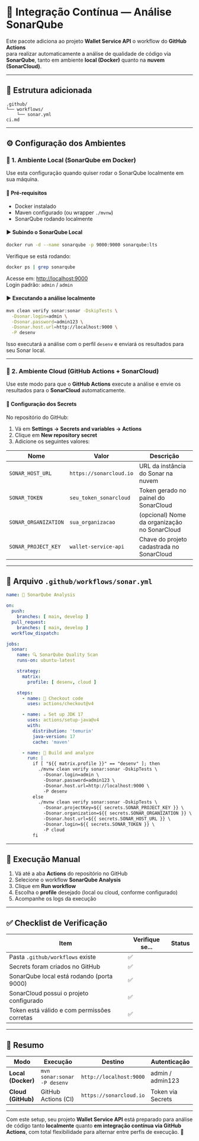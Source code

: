 # 🚀 Integração Contínua — Análise SonarQube

Este pacote adiciona ao projeto **Wallet Service API** o workflow do **GitHub Actions**  
para realizar automaticamente a análise de qualidade de código via **SonarQube**, tanto em ambiente **local (Docker)** quanto na **nuvem (SonarCloud)**.

---

## 🧱 Estrutura adicionada

```
.github/
└── workflows/
    └── sonar.yml
ci.md
```

---

## ⚙️ Configuração dos Ambientes

### 🔹 1. Ambiente Local (SonarQube em Docker)

Use esta configuração quando quiser rodar o SonarQube localmente em sua máquina.

#### 🧩 Pré-requisitos

- Docker instalado
- Maven configurado (ou wrapper `./mvnw`)
- SonarQube rodando localmente

#### ▶️ Subindo o SonarQube Local

```bash
docker run -d --name sonarqube -p 9000:9000 sonarqube:lts
```

Verifique se está rodando:
```bash
docker ps | grep sonarqube
```

Acesse em: [http://localhost:9000](http://localhost:9000)  
Login padrão: `admin` / `admin`

#### ▶️ Executando a análise localmente

```bash
mvn clean verify sonar:sonar -DskipTests \
  -Dsonar.login=admin \
  -Dsonar.password=admin123 \
  -Dsonar.host.url=http://localhost:9000 \
  -P desenv
```

Isso executará a análise com o perfil `desenv` e enviará os resultados para seu Sonar local.

---

### 🔹 2. Ambiente Cloud (GitHub Actions + SonarCloud)

Use este modo para que o **GitHub Actions** execute a análise e envie os resultados para o **SonarCloud** automaticamente.

#### 🧩 Configuração dos Secrets

No repositório do GitHub:

1. Vá em **Settings → Secrets and variables → Actions**
2. Clique em **New repository secret**
3. Adicione os seguintes valores:

| Nome | Valor | Descrição |
|------|--------|------------|
| `SONAR_HOST_URL` | `https://sonarcloud.io` | URL da instância do Sonar na nuvem |
| `SONAR_TOKEN` | `seu_token_sonarcloud` | Token gerado no painel do SonarCloud |
| `SONAR_ORGANIZATION` | `sua_organizacao` | (opcional) Nome da organização no SonarCloud |
| `SONAR_PROJECT_KEY` | `wallet-service-api` | Chave do projeto cadastrada no SonarCloud |

---

## 🧩 Arquivo `.github/workflows/sonar.yml`

```yaml
name: 🧠 SonarQube Analysis

on:
  push:
    branches: [ main, develop ]
  pull_request:
    branches: [ main, develop ]
  workflow_dispatch:

jobs:
  sonar:
    name: 🔍 SonarQube Quality Scan
    runs-on: ubuntu-latest

    strategy:
      matrix:
        profile: [ desenv, cloud ]

    steps:
      - name: 🛒 Checkout code
        uses: actions/checkout@v4

      - name: ☕ Set up JDK 17
        uses: actions/setup-java@v4
        with:
          distribution: 'temurin'
          java-version: 17
          cache: 'maven'

      - name: 🔨 Build and analyze
        run: |
          if [ "${{ matrix.profile }}" == "desenv" ]; then
            ./mvnw clean verify sonar:sonar -DskipTests \
              -Dsonar.login=admin \
              -Dsonar.password=admin123 \
              -Dsonar.host.url=http://localhost:9000 \
              -P desenv
          else
            ./mvnw clean verify sonar:sonar -DskipTests \
              -Dsonar.projectKey=${{ secrets.SONAR_PROJECT_KEY }} \
              -Dsonar.organization=${{ secrets.SONAR_ORGANIZATION }} \
              -Dsonar.host.url=${{ secrets.SONAR_HOST_URL }} \
              -Dsonar.login=${{ secrets.SONAR_TOKEN }} \
              -P cloud
          fi
```

---

## 🧪 Execução Manual

1. Vá até a aba **Actions** do repositório no GitHub
2. Selecione o workflow **SonarQube Analysis**
3. Clique em **Run workflow**
4. Escolha o **profile** desejado (local ou cloud, conforme configurado)
5. Acompanhe os logs da execução

---

## ✅ Checklist de Verificação

| Item | Verifique se... | Status |
|------|------------------|--------|
| Pasta `.github/workflows` existe | ✅ | |
| Secrets foram criados no GitHub | ✅ | |
| SonarQube local está rodando (porta 9000) | ✅ | |
| SonarCloud possui o projeto configurado | ✅ | |
| Token está válido e com permissões corretas | ✅ | |

---

## 🎯 Resumo

| Modo | Execução | Destino | Autenticação |
|------|-----------|----------|---------------|
| **Local (Docker)** | `mvn sonar:sonar -P desenv` | `http://localhost:9000` | admin / admin123 |
| **Cloud (GitHub)** | GitHub Actions (CI) | `https://sonarcloud.io` | Token via Secrets |

---

Com este setup, seu projeto **Wallet Service API** está preparado para análise de código tanto **localmente** quanto **em integração contínua via GitHub Actions**, com total flexibilidade para alternar entre perfis de execução. 🚀
